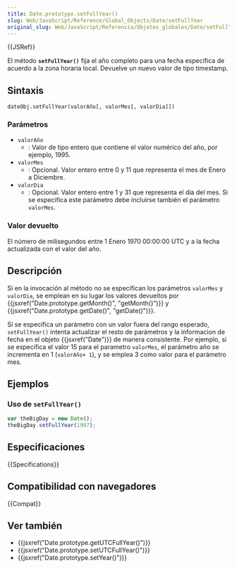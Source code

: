 ```yaml
---
title: Date.prototype.setFullYear()
slug: Web/JavaScript/Reference/Global_Objects/Date/setFullYear
original_slug: Web/JavaScript/Referencia/Objetos_globales/Date/setFullYear
---
```


{{JSRef}}

El método **`setFullYear()`** fija el año completo para una fecha específica de acuerdo a la zona horaria local. Devuelve un nuevo valor de tipo timestamp.

## Sintaxis

```
dateObj.setFullYear(valorAño[, valorMes[, valorDia]])
```

### Parámetros

- `valorAño`
  - : Valor de tipo entero que contiene el valor numérico del año, por ejemplo, 1995.
- `valorMes`
  - : Opcional. Valor entero entre 0 y 11 que representa el mes de Enero a Diciembre.
- `valorDia`
  - : Opcional. Valor entero entre 1 y 31 que representa el día del mes. Si se especifica este parámetro debe incluirse también el parámetro `valorMes`.

### Valor devuelto

El número de milisegundos entre 1 Enero 1970 00:00:00 UTC y a la fecha actualizada con el valor del año.

## Descripción

Si en la invocación al método no se especifican los parámetros `valorMes` y `valorDia`, se emplean en su lugar los valores devueltos por {{jsxref("Date.prototype.getMonth()", "getMonth()")}} y {{jsxref("Date.prototype.getDate()", "getDate()")}}.

Si se especifica un parámetro con un valor fuera del rango esperado, `setFullYear()` intenta actualizar el resto de parámetros y la informacion de fecha en el objeto {{jsxref("Date")}} de manera consistente. Por ejemplo, si se especifica el valor 15 para el parametro `valorMes`, el parámetro año se incrementa en 1 (`valorAño+ 1`), y se emplea 3 como valor para el parámetro mes.

## Ejemplos

### Uso de `setFullYear()`

```js
var theBigDay = new Date();
theBigDay.setFullYear(1997);
```

## Especificaciones

{{Specifications}}

## Compatibilidad con navegadores

{{Compat}}

## Ver también

- {{jsxref("Date.prototype.getUTCFullYear()")}}
- {{jsxref("Date.prototype.setUTCFullYear()")}}
- {{jsxref("Date.prototype.setYear()")}}
